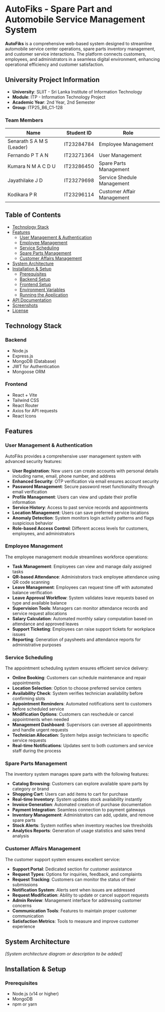 # AutoFiks - Spare Part and Automobile Service Management System

**AutoFiks** is a comprehensive web-based system designed to streamline automobile service center operations, spare parts inventory management, and customer service interactions. The platform connects customers, employees, and administrators in a seamless digital environment, enhancing operational efficiency and customer satisfaction.

## University Project Information

- **University**: SLIIT - Sri Lanka Institute of Information Technology
- **Module**: ITP - Information Technology Project
- **Academic Year**: 2nd Year, 2nd Semester
- **Group**: ITP25_B6_C1-128

### Team Members

| Name | Student ID | Role |
|------|-----------|------|
| Senarath S A M S (Leader) | IT23284784 | Employee Management |
| Fernando P T A N | IT23271364 | User Management |
| Kumara N M A C D U | IT23286450 | Spare Parts Management |
| Jayathilake J D  | IT23279698  | Service Shedule Management |
| Kodikara P R | IT23296114  | Customer Affair Management |

## Table of Contents

- [Technology Stack](#technology-stack)
- [Features](#features)
  - [User Management & Authentication](#user-management--authentication)
  - [Employee Management](#employee-management)
  - [Service Scheduling](#service-scheduling)
  - [Spare Parts Management](#spare-parts-management)
  - [Customer Affairs Management](#customer-affairs-management)
- [System Architecture](#system-architecture)
- [Installation & Setup](#installation--setup)
  - [Prerequisites](#prerequisites)
  - [Backend Setup](#backend-setup)
  - [Frontend Setup](#frontend-setup)
  - [Environment Variables](#environment-variables)
  - [Running the Application](#running-the-application)
- [API Documentation](#api-documentation)
- [Screenshots](#screenshots)
- [License](#license)

## Technology Stack

### Backend
- Node.js
- Express.js
- MongoDB (Database)
- JWT for Authentication
- Mongoose ORM

### Frontend
- React + Vite
- Tailwind CSS
- React Router
- Axios for API requests
- React Icons

## Features

### User Management & Authentication

AutoFiks provides a comprehensive user management system with advanced security features:

- **User Registration**: New users can create accounts with personal details including name, email, phone number, and address
- **Enhanced Security**: OTP verification via email ensures account security
- **Password Management**: Secure password reset functionality through email verification
- **Profile Management**: Users can view and update their profile information
- **Service History**: Access to past service records and appointments
- **Location Management**: Users can save preferred service locations
- **Anomaly Detection**: System monitors login activity patterns and flags suspicious behavior
- **Role-based Access Control**: Different access levels for customers, employees, and administrators

### Employee Management

The employee management module streamlines workforce operations:

- **Task Management**: Employees can view and manage daily assigned tasks
- **QR-based Attendance**: Administrators track employee attendance using QR code scanning
- **Leave Management**: Employees can request time off with automated balance verification
- **Leave Approval Workflow**: System validates leave requests based on type and available balance
- **Supervision Tools**: Managers can monitor attendance records and service request allocations
- **Salary Calculation**: Automated monthly salary computation based on attendance and approved leaves
- **Support Ticketing**: Employees can raise support tickets for workplace issues
- **Reporting**: Generation of paysheets and attendance reports for administrative purposes

### Service Scheduling

The appointment scheduling system ensures efficient service delivery:

- **Online Booking**: Customers can schedule maintenance and repair appointments
- **Location Selection**: Option to choose preferred service centers
- **Availability Check**: System verifies technician availability before confirming slots
- **Appointment Reminders**: Automated notifications sent to customers before scheduled service
- **Modification Options**: Customers can reschedule or cancel appointments when needed
- **Management Dashboard**: Supervisors can oversee all appointments and handle urgent requests
- **Technician Allocation**: System helps assign technicians to specific service requests
- **Real-time Notifications**: Updates sent to both customers and service staff during the process

### Spare Parts Management

The inventory system manages spare parts with the following features:

- **Catalog Browsing**: Customers can explore available spare parts by category or brand
- **Shopping Cart**: Users can add items to cart for purchase
- **Real-time Inventory**: System updates stock availability instantly
- **Invoice Generation**: Automated creation of purchase documentation
- **Payment Integration**: Seamless connection to payment gateways
- **Inventory Management**: Administrators can add, update, and remove spare parts
- **Stock Alerts**: System notifies when inventory reaches low thresholds
- **Analytics Reports**: Generation of usage statistics and sales trend analysis

### Customer Affairs Management

The customer support system ensures excellent service:

- **Support Portal**: Dedicated section for customer assistance
- **Request Types**: Options for inquiries, feedback, and complaints
- **Request Tracking**: Customers can monitor the status of their submissions
- **Notification System**: Alerts sent when issues are addressed
- **Request Modification**: Ability to update or cancel support requests
- **Admin Review**: Management interface for addressing customer concerns
- **Communication Tools**: Features to maintain proper customer communication
- **Satisfaction Metrics**: Tools to measure and improve customer experience

## System Architecture

*[System architecture diagram or description to be added]*

## Installation & Setup

### Prerequisites

- Node.js (v14 or higher)
- MongoDB
- npm or yarn



